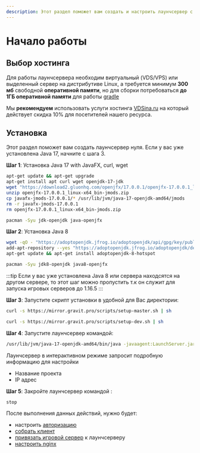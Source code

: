 ```yaml
---
description: Этот раздел поможет вам создать и настроить лаунчсервер с нуля
---
```


# Начало работы

## Выбор хостинга

Для работы лаунчсервера необходим виртуальный (VDS/VPS) или выделенный сервер на дистрибутиве Linux, а требуется минимум **300 мб** свободной **оперативной памяти**, но для сборки потребоваться **до 1ГБ оперативной памяти** для работы [gradle](https://ru.wikipedia.org/wiki/Gradle)

Мы **рекомендуем** использовать услуги хостинга [VDSina.ru](https://vdsina.ru/?partner=3z7v4137aw) на который действует скидка 10% для посетителей нашего ресурса.

## Установка

Этот раздел поможет вам создать лаунчсервер нуля. Если у вас уже установлена Java 17, начните с шага 3.

**Шаг 1**: Установка Java 17 with JavaFX, curl, wget

<CodeGroup>
  <CodeGroupItem title="Debian" active>

```bash
apt-get update && apt-get upgrade
apt-get install apt curl wget openjdk-17-jdk 
wget "https://download2.gluonhq.com/openjfx/17.0.0.1/openjfx-17.0.0.1_linux-x64_bin-jmods.zip"
unzip openjfx-17.0.0.1_linux-x64_bin-jmods.zip
cp javafx-jmods-17.0.0.1/* /usr/lib/jvm/java-17-openjdk-amd64/jmods
rm -r javafx-jmods-17.0.0.1
rm openjfx-17.0.0.1_linux-x64_bin-jmods.zip
```

  </CodeGroupItem>
    <CodeGroupItem title="ArchLinux">

```bash
pacman -Syu jdk-openjdk java-openjfx
```

  </CodeGroupItem>
</CodeGroup>

**Шаг 2**: Установка Java 8

<CodeGroup>
  <CodeGroupItem title="Debian" active>

```bash
wget -qO - "https://adoptopenjdk.jfrog.io/adoptopenjdk/api/gpg/key/public" | sudo apt-key add -
add-apt-repository --yes "https://adoptopenjdk.jfrog.io/adoptopenjdk/deb/"
apt-get update && apt-get install adoptopenjdk-8-hotspot
```

  </CodeGroupItem>
    <CodeGroupItem title="ArchLinux">

```bash
pacman -Syu jdk8-openjdk java8-openjfx
```

  </CodeGroupItem>
</CodeGroup>

:::tip
Eсли у вас уже установлена Java 8 или сервера находсятся на другом сервере, то этот шаг можно пропустить т.к он служит для запуска игровых серверов до 1.16.5
:::

**Шаг 3**: Запустите скрипт установки в удобной для Вас директории:

<CodeGroup>
  <CodeGroupItem title="master" active>

```bash
curl -s https://mirror.gravit.pro/scripts/setup-master.sh | sh
```

  </CodeGroupItem>

  <CodeGroupItem title="dev">

```bash
curl -s https://mirror.gravit.pro/scripts/setup-dev.sh | sh
```

  </CodeGroupItem>
</CodeGroup>

**Шаг 4**: Запустите лаунчсервер командой:

```bash
/usr/lib/jvm/java-17-openjdk-amd64/bin/java -javaagent:LaunchServer.jar -jar LaunchServer.jar;
```

Лаунчсервер в интерактивном режиме запросит подробную информацию для настройки

- Название проекта
- IP адрес

**Шаг 5**: Закройте лаунчсервер командой :

```bash
stop
```  

После выполнения данных действий, нужно будет:

- настроить [авторизацию](auth.md)
- [cобрать клиент](clients.md)
- [привязать игровой сервер](servers.html#привязка-игрового-сервера) к лаунчсерверу
- [настроить nginx](nginx.md)
